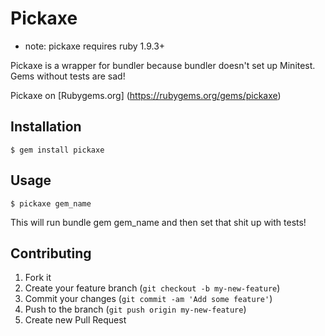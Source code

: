 # Pickaxe

* note: pickaxe requires ruby 1.9.3+

Pickaxe is a wrapper for bundler because bundler doesn't set up Minitest. Gems without tests are sad!

Pickaxe on [Rubygems.org] (https://rubygems.org/gems/pickaxe)

## Installation

    $ gem install pickaxe

## Usage

    $ pickaxe gem_name

This will run bundle gem gem_name and then set that shit up with tests!

## Contributing

1. Fork it
2. Create your feature branch (`git checkout -b my-new-feature`)
3. Commit your changes (`git commit -am 'Add some feature'`)
4. Push to the branch (`git push origin my-new-feature`)
5. Create new Pull Request
